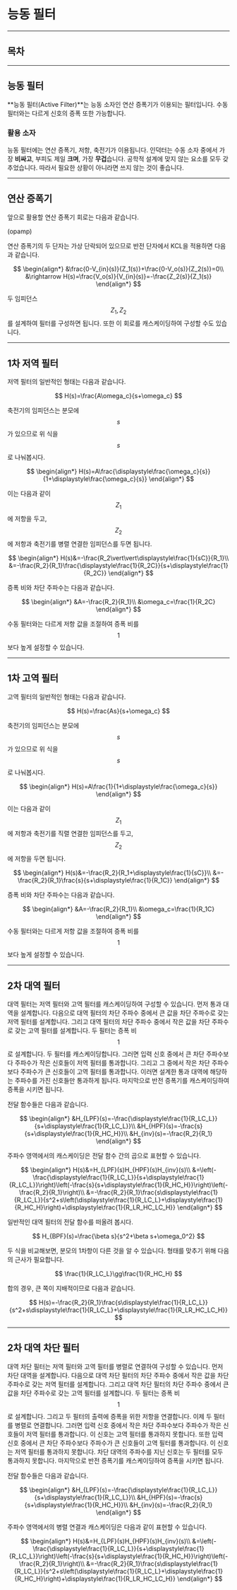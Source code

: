 능동 필터
=

---

## 목차

---

## 능동 필터

**능동 필터(Active Filter)**는 능동 소자인 연산 증폭기가 이용되는 필터입니다.
수동 필터와는 다르게 신호의 증폭 또한 가능합니다.

### 활용 소자

능동 필터에는 연산 증폭기, 저항, 축전기가 이용됩니다.
인덕터는 수동 소자 중에서 가장 **비싸고**, 부피도 제일 **크며**, 가장 **무겁**습니다.
공학적 설계에 맞지 않는 요소를 모두 갖추었습니다.
따라서 필요한 상황이 아니라면 쓰지 않는 것이 좋습니다.

---

## 연산 증폭기

앞으로 활용할 연산 증폭기 회로는 다음과 같습니다.

(opamp)

연산 증폭기의 두 단자는 가상 단락되어 있으므로 반전 단자에서 KCL을 적용하면 다음과 같습니다.

$$
\begin{align*}
&\frac{0-V_{in}(s)}{Z_1(s)}+\frac{0-V_o(s)}{Z_2(s)}=0\\
&\rightarrow H(s)=\frac{V_o(s)}{V_{in}(s)}=-\frac{Z_2(s)}{Z_1(s)}
\end{align*}
$$

두 임피던스 $$Z_1,Z_2$$를 설계하여 필터를 구성하면 됩니다.
또한 이 회로를 캐스케이딩하여 구성할 수도 있습니다.

---

## 1차 저역 필터

저역 필터의 일반적인 형태는 다음과 같습니다.

$$
H(s)=\frac{A\omega_c}{s+\omega_c}
$$

축전기의 임피던스는 분모에 $$s$$가 있으므로 위 식을 $$s$$로 나눠봅시다.

$$
	\begin{align*}
H(s)=A\frac{\displaystyle\frac{\omega_c}{s}}{1+\displaystyle\frac{\omega_c}{s}}
\end{align*}
$$

이는 다음과 같이 $$Z_1$$에 저항을 두고, $$Z_2$$에 저항과 축전기를 병렬 연결한 임피던스를 두면 됩니다.

$$
	\begin{align*}
H(s)&=-\frac{R_2\vert\vert\displaystyle\frac{1}{sC}}{R_1}\\
&=-\frac{R_2}{R_1}\frac{\displaystyle\frac{1}{R_2C}}{s+\displaystyle\frac{1}{R_2C}}
\end{align*}
$$

증폭 비와 차단 주파수는 다음과 같습니다.

$$
	\begin{align*}
&A=-\frac{R_2}{R_1}\\
&\omega_c=\frac{1}{R_2C}
\end{align*}
$$

수동 필터와는 다르게 저항 값을 조절하여 증폭 비를 $$1$$보다 높게 설정할 수 있습니다.

---

## 1차 고역 필터

고역 필터의 일반적인 형태는 다음과 같습니다.

$$
H(s)=\frac{As}{s+\omega_c}
$$

축전기의 임피던스는 분모에 $$s$$가 있으므로 위 식을 $$s$$로 나눠봅시다.

$$
	\begin{align*}
H(s)=A\frac{1}{1+\displaystyle\frac{\omega_c}{s}}
\end{align*}
$$

이는 다음과 같이 $$Z_1$$에 저항과 축전기를 직렬 연결한 임피던스를 두고, $$Z_2$$에 저항을 두면 됩니다.

$$
	\begin{align*}
H(s)&=-\frac{R_2}{R_1+\displaystyle\frac{1}{sC}}\\
&=-\frac{R_2}{R_1}\frac{s}{s+\displaystyle\frac{1}{R_1C}}
\end{align*}
$$

증폭 비와 차단 주파수는 다음과 같습니다.

$$
	\begin{align*}
&A=-\frac{R_2}{R_1}\\
&\omega_c=\frac{1}{R_1C}
\end{align*}
$$

수동 필터와는 다르게 저항 값을 조절하여 증폭 비를 $$1$$보다 높게 설정할 수 있습니다.

---

## 2차 대역 필터

대역 필터는 저역 필터와 고역 필터를 캐스케이딩하여 구성할 수 있습니다.
먼저 통과 대역을 설계합니다.
다음으로 대역 필터의 차단 주파수 중에서 큰 값을 차단 주파수로 갖는 저역 필터를 설계합니다.
그리고 대역 필터의 차단 주파수 중에서 작은 값을 차단 주파수로 갖는 고역 필터를 설계합니다.
두 필터는 증폭 비 $$1$$로 설계합니다.
두 필터를 캐스케이딩합니다.
그러면 입력 신호 중에서 큰 차단 주파수보다 주파수가 작은 신호들이 저역 필터를 통과합니다.
그리고 그 중에서 작은 차단 주파수보다 주파수가 큰 신호들이 고역 필터를 통과합니다.
이러면 설계한 통과 대역에 해당하는 주파수를 가진 신호들만 통과하게 됩니다.
마지막으로 반전 증폭기를 캐스케이딩하여 증폭을 시키면 됩니다.

전달 함수들은 다음과 같습니다.

$$
	\begin{align*}
&H_{LPF}(s)=-\frac{\displaystyle\frac{1}{R_LC_L}}{s+\displaystyle\frac{1}{R_LC_L}}\\
&H_{HPF}(s)=-\frac{s}{s+\displaystyle\frac{1}{R_HC_H}}\\
&H_{inv}(s)=-\frac{R_2}{R_1}
\end{align*}
$$

주파수 영역에서의 캐스케이딩은 전달 함수 간의 곱으로 표현할 수 있습니다.

$$
	\begin{align*}
H(s)&=H_{LPF}(s)H_{HPF}(s)H_{inv}(s)\\
&=\left(-\frac{\displaystyle\frac{1}{R_LC_L}}{s+\displaystyle\frac{1}{R_LC_L}}\right)\left(-\frac{s}{s+\displaystyle\frac{1}{R_HC_H}}\right)\left(-\frac{R_2}{R_1}\right)\\
&=-\frac{R_2}{R_1}\frac{s\displaystyle\frac{1}{R_LC_L}}{s^2+s\left(\displaystyle\frac{1}{R_LC_L}+\displaystyle\frac{1}{R_HC_H}\right)+\displaystyle\frac{1}{R_LR_HC_LC_H}}
\end{align*}
$$

일반적인 대역 필터의 전달 함수를 떠올려 봅시다.

$$
H_{BPF}(s)=\frac{\beta s}{s^2+\beta s+\omega_0^2}
$$

두 식을 비교해보면, 분모의 1차항이 다른 것을 알 수 있습니다.
형태를 맞추기 위해 다음의 근사가 필요합니다.

$$
\frac{1}{R_LC_L}\gg\frac{1}{R_HC_H}
$$

합의 경우, 큰 쪽이 지배적이므로 다음과 같습니다.

$$
H(s)=-\frac{R_2}{R_1}\frac{s\displaystyle\frac{1}{R_LC_L}}{s^2+s\displaystyle\frac{1}{R_LC_L}+\displaystyle\frac{1}{R_LR_HC_LC_H}}
$$

---

## 2차 대역 차단 필터

대역 차단 필터는 저역 필터와 고역 필터를 병렬로 연결하여 구성할 수 있습니다.
먼저 차단 대역을 설계합니다.
다음으로 대역 차단 필터의 차단 주파수 중에서 작은 값을 차단 주파수로 갖는 저역 필터를 설계합니다.
그리고 대역 차단 필터의 차단 주파수 중에서 큰 값을 차단 주파수로 갖는 고역 필터를 설계합니다.
두 필터는 증폭 비 $$1$$로 설계합니다.
그리고 두 필터의 출력에 증폭을 위한 저항을 연결합니다.
이제 두 필터를 병렬로 연결합니다.
그러면 입력 신호 중에서 작은 차단 주파수보다 주파수가 작은 신호들이 저역 필터를 통과합니다.
이 신호는 고역 필터를 통과하지 못합니다.
또한 입력 신호 중에서 큰 차단 주파수보다 주파수가 큰 신호들이 고역 필터를 통과합니다.
이 신호는 저역 필터를 통과하지 못합니다.
차단 대역의 주파수를 지닌 신호는 두 필터를 모두 통과하지 못합니다.
마지막으로 반전 증폭기를 캐스케이딩하여 증폭을 시키면 됩니다.

전달 함수들은 다음과 같습니다.

$$
	\begin{align*}
&H_{LPF}(s)=-\frac{\displaystyle\frac{1}{R_LC_L}}{s+\displaystyle\frac{1}{R_LC_L}}\\
&H_{HPF}(s)=-\frac{s}{s+\displaystyle\frac{1}{R_HC_H}}\\
&H_{inv}(s)=-\frac{R_2}{R_1}
\end{align*}
$$

주파수 영역에서의 병렬 연결과 캐스케이딩은 다음과 같이 표현할 수 있습니다.

$$
	\begin{align*}
H(s)&=H_{LPF}(s)H_{HPF}(s)H_{inv}(s)\\
&=\left(-\frac{\displaystyle\frac{1}{R_LC_L}}{s+\displaystyle\frac{1}{R_LC_L}}\right)\left(-\frac{s}{s+\displaystyle\frac{1}{R_HC_H}}\right)\left(-\frac{R_2}{R_1}\right)\\
&=-\frac{R_2}{R_1}\frac{s\displaystyle\frac{1}{R_LC_L}}{s^2+s\left(\displaystyle\frac{1}{R_LC_L}+\displaystyle\frac{1}{R_HC_H}\right)+\displaystyle\frac{1}{R_LR_HC_LC_H}}
\end{align*}
$$
